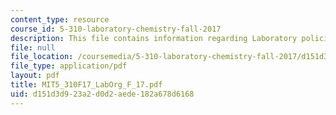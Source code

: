 ```yaml
---
content_type: resource
course_id: 5-310-laboratory-chemistry-fall-2017
description: This file contains information regarding Laboratory policies and Organization.
file: null
file_location: /coursemedia/5-310-laboratory-chemistry-fall-2017/d151d3d923a2d0d2aede182a678d6168_MIT5_310F17_LabOrg_F_17.pdf
file_type: application/pdf
layout: pdf
title: MIT5_310F17_LabOrg_F_17.pdf
uid: d151d3d9-23a2-d0d2-aede-182a678d6168
---
```


